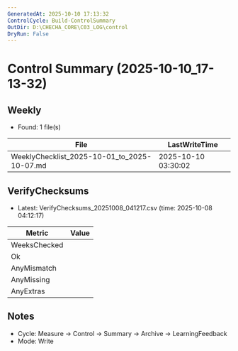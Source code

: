 ```yaml
---
GeneratedAt: 2025-10-10 17:13:32
ControlCycle: Build-ControlSummary
OutDir: D:\CHECHA_CORE\C03_LOG\control
DryRun: False
---
```

# Control Summary (2025-10-10_17-13-32)

## Weekly
- Found: 1 file(s)

| File | LastWriteTime |
|---|---|
| WeeklyChecklist_2025-10-01_to_2025-10-07.md | 2025-10-10 03:30:02 |

## VerifyChecksums
- Latest: VerifyChecksums_20251008_041217.csv (time: 2025-10-08 04:12:17)

| Metric | Value |
|---|---|
| WeeksChecked |  |
| Ok           |  |
| AnyMismatch  |  |
| AnyMissing   |  |
| AnyExtras    |  |

## Notes
- Cycle: Measure → Control → Summary → Archive → LearningFeedback
- Mode: Write
